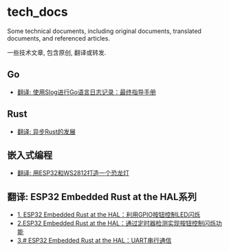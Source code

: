 # tech_docs
Some technical documents, including original documents, translated documents, and referenced articles.  

一些技术文章, 包含原创, 翻译或转发.

## Go
* [翻译: 使用Slog进行Go语言日志记录：最终指导手册](go/Logging-in-Go-with%20Slog.md)

## Rust
* [翻译: 异步Rust的发展](rust/why_async_rust.md)

## 嵌入式编程
* [翻译: 用ESP32和WS2812打造一个恐龙灯](embed/esp32-ws2812-dino-light.md)
## 翻译: ESP32 Embedded Rust at the HAL系列
* [1. ESP32 Embedded Rust at the HAL：利用GPIO按钮控制LED闪烁](embed/esp32-embedded-rust-at-the-hal-gpio-button-controlled-blinking.md)
* [2.ESP32 Embedded Rust at the HAL：通过定时器检测实现按钮控制闪烁功能](embed/esp32-embedded-rust-at-the-hal-button-controlled-blinking-by-timer-polling.md)
* [3.# ESP32 Embedded Rust at the HAL：UART串行通信](embed/esp32-embedded-rust-at-the-hal-uart-serial-communication.md)